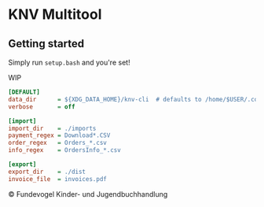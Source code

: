 # KNV Multitool

## Getting started
Simply run `setup.bash` and you're set!

WIP

```ini
[DEFAULT]
data_dir      = ${XDG_DATA_HOME}/knv-cli  # defaults to /home/$USER/.config/knv-cli
verbose       = off

[import]
import_dir    = ./imports
payment_regex = Download*.CSV
order_regex   = Orders_*.csv
info_regex    = OrdersInfo_*.csv

[export]
export_dir    = ./dist
invoice_file  = invoices.pdf
```

:copyright: Fundevogel Kinder- und Jugendbuchhandlung
